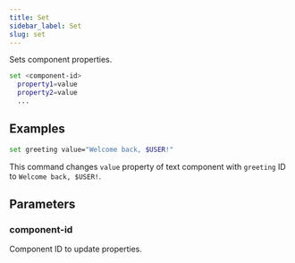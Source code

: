 ```yaml
---
title: Set
sidebar_label: Set
slug: set
---
```


Sets component properties.

```bash
set <component-id>
  property1=value
  property2=value
  ...
```

## Examples

```bash
set greeting value="Welcome back, $USER!"
```

This command changes `value` property of text component with `greeting` ID to `Welcome back, $USER!`.

## Parameters

### component-id

Component ID to update properties.
